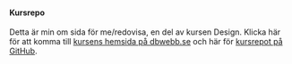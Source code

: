 #### Kursrepo

Detta är min om sida för me/redovisa, en del av kursen Design. Klicka här för att komma till [kursens hemsida på dbwebb.se](https://dbwebb.se/kurser/design-v2) och här för [kursrepot på GitHub](https://github.com/dbwebb-se/design).
